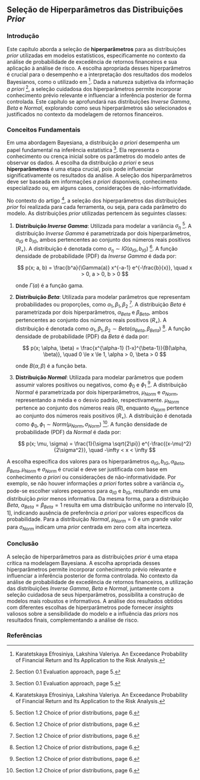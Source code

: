 ## Seleção de Hiperparâmetros das Distribuições *Prior*

### Introdução
Este capítulo aborda a seleção de **hiperparâmetros** para as distribuições *prior* utilizadas em modelos estatísticos, especificamente no contexto da análise de probabilidade de excedência de retornos financeiros e sua aplicação à análise de risco. A escolha apropriada desses hiperparâmetros é crucial para o desempenho e a interpretação dos resultados dos modelos Bayesianos, como o utilizado em [^1]. Dada a natureza subjetiva da informação *a priori* [^5], a seleção cuidadosa dos hiperparâmetros permite incorporar conhecimento prévio relevante e influenciar a inferência posterior de forma controlada. Este capítulo se aprofundará nas distribuições *Inverse Gamma*, *Beta* e *Normal*, explorando como seus hiperparâmetros são selecionados e justificados no contexto da modelagem de retornos financeiros.

### Conceitos Fundamentais
Em uma abordagem Bayesiana, a distribuição *a priori* desempenha um papel fundamental na inferência estatística [^5]. Ela representa o conhecimento ou crença inicial sobre os parâmetros do modelo antes de observar os dados. A escolha da distribuição *a priori* e seus **hiperparâmetros** é uma etapa crucial, pois pode influenciar significativamente os resultados da análise. A seleção dos hiperparâmetros deve ser baseada em informações *a priori* disponíveis, conhecimento especializado ou, em alguns casos, considerações de não-informatividade.

No contexto do artigo [^1], a seleção dos hiperparâmetros das distribuições *prior* foi realizada para cada ferramenta, ou seja, para cada parâmetro do modelo. As distribuições *prior* utilizadas pertencem às seguintes classes:

1.  **Distribuição *Inverse Gamma***: Utilizada para modelar a variância $\sigma_\eta$ [^6]. A distribuição *Inverse Gamma* é parametrizada por dois hiperparâmetros, $a_{IG}$ e $b_{IG}$, ambos pertencentes ao conjunto dos números reais positivos ($R_+$). A distribuição é denotada como $\sigma_\eta \sim IG(a_{IG}, b_{IG})$ [^6]. A função densidade de probabilidade (PDF) da *Inverse Gamma* é dada por:

    $$
    p(x; a, b) = \frac{b^a}{\Gamma(a)} x^{-a-1} e^{-\frac{b}{x}}, \quad x > 0, a > 0, b > 0
    $$

    onde $\Gamma(a)$ é a função gama.

2.  **Distribuição *Beta***: Utilizada para modelar parâmetros que representam probabilidades ou proporções, como $\alpha_1, \beta_1, \beta_2$ [^6]. A distribuição *Beta* é parametrizada por dois hiperparâmetros, $\alpha_{Beta}$ e $\beta_{Beta}$, ambos pertencentes ao conjunto dos números reais positivos ($R_+$). A distribuição é denotada como $\alpha_1, \beta_1, \beta_2 \sim Beta(\alpha_{Beta}, \beta_{Beta})$ [^6]. A função densidade de probabilidade (PDF) da *Beta* é dada por:

    $$
    p(x; \alpha, \beta) = \frac{x^{\alpha-1} (1-x)^{\beta-1}}{B(\alpha, \beta)}, \quad 0 \le x \le 1, \alpha > 0, \beta > 0
    $$

    onde $B(\alpha, \beta)$ é a função beta.

3.  **Distribuição *Normal***: Utilizada para modelar parâmetros que podem assumir valores positivos ou negativos, como $\phi_0$ e $\phi_1$ [^6]. A distribuição *Normal* é parametrizada por dois hiperparâmetros, $\mu_{Norm}$ e $\sigma_{Norm}$, representando a média e o desvio padrão, respectivamente. $\mu_{Norm}$ pertence ao conjunto dos números reais ($R$), enquanto $\sigma_{Norm}$ pertence ao conjunto dos números reais positivos ($R_+$). A distribuição é denotada como $\phi_0, \phi_1 \sim Norm(\mu_{Norm}, \sigma_{Norm})$ [^6]. A função densidade de probabilidade (PDF) da *Normal* é dada por:

    $$
    p(x; \mu, \sigma) = \frac{1}{\sigma \sqrt{2\pi}} e^{-\frac{(x-\mu)^2}{2\sigma^2}}, \quad -\infty < x < \infty
    $$

A escolha específica dos valores para os hiperparâmetros $a_{IG}, b_{IG}, \alpha_{Beta}, \beta_{Beta}, \mu_{Norm}$ e $\sigma_{Norm}$ é crucial e deve ser justificada com base em conhecimento *a priori* ou considerações de não-informatividade. Por exemplo, se não houver informações *a priori* fortes sobre a variância $\sigma_\eta$, pode-se escolher valores pequenos para $a_{IG}$ e $b_{IG}$, resultando em uma distribuição *prior* menos informativa. Da mesma forma, para a distribuição *Beta*, $\alpha_{Beta} = \beta_{Beta} = 1$ resulta em uma distribuição uniforme no intervalo [0, 1], indicando ausência de preferência *a priori* por valores específicos da probabilidade. Para a distribuição *Normal*, $\mu_{Norm} = 0$ e um grande valor para $\sigma_{Norm}$ indicam uma *prior* centrada em zero com alta incerteza.

### Conclusão
A seleção de hiperparâmetros para as distribuições *prior* é uma etapa crítica na modelagem Bayesiana. A escolha apropriada desses hiperparâmetros permite incorporar conhecimento prévio relevante e influenciar a inferência posterior de forma controlada. No contexto da análise de probabilidade de excedência de retornos financeiros, a utilização das distribuições *Inverse Gamma*, *Beta* e *Normal*, juntamente com a seleção cuidadosa de seus hiperparâmetros, possibilita a construção de modelos mais robustos e informativos. A análise dos resultados obtidos com diferentes escolhas de hiperparâmetros pode fornecer *insights* valiosos sobre a sensibilidade do modelo e a influência das *priors* nos resultados finais, complementando a análise de risco.

### Referências
[^1]: Karatetskaya Efrosiniya, Lakshina Valeriya. An Exceedance Probability of Financial Return and Its Application to the Risk Analysis.
[^5]: Section 0.1 Evaluation approach, page 5.
[^6]: Section 1.2 Choice of prior distributions, page 6.

<!-- END -->